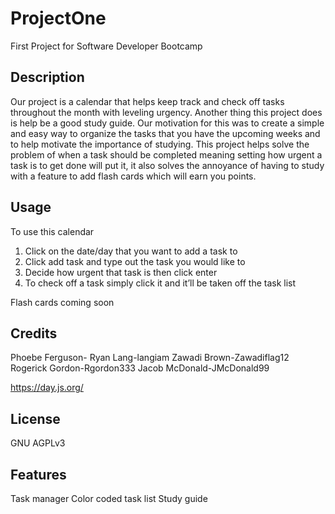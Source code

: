 # ProjectOne
First Project for Software Developer Bootcamp

## Description
Our project is a calendar that helps keep track and check off tasks throughout the month with leveling urgency. Another thing this project does is help be a good study guide.
Our motivation for this was to create a simple and easy way to organize the tasks that you have the upcoming weeks and to help motivate the importance of studying.
This project helps solve the problem of when a task should be completed meaning setting how urgent a task is to get done will put it, it also solves the annoyance of having to study with a feature to add flash cards which will earn you points.

## Usage
To use this calendar
1. Click on the date/day that you want to add a task to
2. Click add task and type out the task you would like to 
3. Decide how urgent that task is then click enter
4. To check off a task simply click it and it’ll be taken off the task list

Flash cards coming soon

## Credits 
Phoebe Ferguson-
Ryan Lang-langiam
Zawadi Brown-Zawadiflag12
Rogerick Gordon-Rgordon333
Jacob McDonald-JMcDonald99

https://day.js.org/

## License 
GNU AGPLv3

## Features
Task manager
Color coded task list
Study guide 
